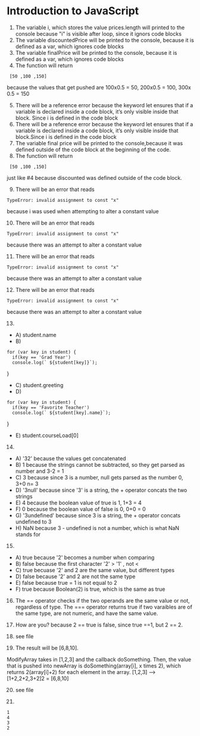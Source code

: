 # Introduction to JavaScript
1. The variable i, which stores the value prices.length will printed to the console because "i" is visible after loop, since it ignors code blocks
2. The variable discountedPrice will be printed to the console, because it is defined as a var, which ignores code blocks
3. The variable finalPrice will be printed to the console, because it is defined as a var, which ignores code blocks
4. The function will return 
```
 [50 ,100 ,150]
```
because the values that get pushed are 100x0.5 = 50, 200x0.5 = 100, 300x 0.5 = 150

5. There will be a reference error because the keyword let ensures that if a variable is declared inside a code block, it’s only visible inside that block. Since i is defined in the code block
6. There will be a reference error because the keyword let ensures that if a variable is declared inside a code block, it’s only visible inside that block.Since i is defined in the code block
7. The variable final price will be printed to the console,because it was defined outside of the code block at the beginning of the code. 
8. The function will return 
```
 [50 ,100 ,150]
```
just like #4 because  discounted was defined outside of the code block. 

9. There will be an error that reads 

```
TypeError: invalid assignment to const "x"
```
because i was used when attempting to alter a constant value

10.  There will be an error that reads 

```
TypeError: invalid assignment to const "x"
```
because there was an attempt to alter a constant value

11.  There will be an error that reads 

```
TypeError: invalid assignment to const "x"
```
because there was an attempt to alter a constant value

12.  There will be an error that reads 

```
TypeError: invalid assignment to const "x"
```
because there was an attempt to alter a constant value

13.
- A) student.name
- B)
```
for (var key in student) {
  if(key == 'Grad Year')
  console.log(` ${student[key]}`);
  ```
}
- C) student.greeting
- D)
```
for (var key in student) {
  if(key == 'Favorite Teacher')
  console.log(` ${student[key].name}`);
  ```
     
}
- E) student.courseLoad[0]
14. 
- A) '32' because the values get concatenated
- B) 1 because the strings cannot be subtracted, so they get parsed as number and 3-2 = 1
- C) 3 because since 3 is a number, null gets parsed as the number 0, 3+0 n= 3
- D) '3null' because since '3' is a string, the + operator concats the two strings
- E) 4 because the boolean value of true is 1, 1+3 = 4
- F) 0 because the boolean value of false is 0, 0+0 = 0
- G) '3undefined' because since 3 is a string, the + operator concats undefined to 3
- H) NaN because 3 - undefined is not a number, which is what NaN stands for

15. 
- A) true because '2' becomes a number when comparing
- B) false because the first character '2' > '1' , not <
- C) true becuase '2' and 2 are the same value, but different types
- D) false because '2' and 2 are not the same type
- E) false because true = 1 is not equal to 2
- F) true because Boolean(2) is true, which is the same as true

16. The == operator checks if the two operands are the same value or not, regardless of type. The === operator returns true if two varaibles are of the same type, are not numeric, and have the same value.

17. How are you? because 2 == true is false, since true ==1, but 2 == 2.

18. see file

19. The result will be [6,8,10]. 

ModifyArray takes in [1,2,3] and the callback doSomething. Then, the value that is pushed into newArray is doSomething(array[i], x times 2), which returns 2(array[i]+2) for each element in the array. 
[1,2,3] --> [1+2,2+2,3+2]2 = [6,8,10]

20. see file

21. 
```
1
4
3
2
```
